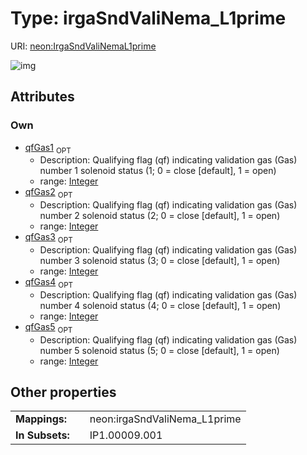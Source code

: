 
# Type: irgaSndValiNema_L1prime




URI: [neon:IrgaSndValiNemaL1prime](https://data.neonscience.org/IrgaSndValiNemaL1prime)


![img](http://yuml.me/diagram/nofunky;dir:TB/class/)

## Attributes


### Own

 * [qfGas1](qfGas1.md)  <sub>OPT</sub>
    * Description: Qualifying flag (qf) indicating validation gas (Gas) number 1 solenoid status (1; 0 = close [default], 1 = open)
    * range: [Integer](types/Integer.md)
 * [qfGas2](qfGas2.md)  <sub>OPT</sub>
    * Description: Qualifying flag (qf) indicating validation gas (Gas) number 2 solenoid status (2; 0 = close [default], 1 = open)
    * range: [Integer](types/Integer.md)
 * [qfGas3](qfGas3.md)  <sub>OPT</sub>
    * Description: Qualifying flag (qf) indicating validation gas (Gas) number 3 solenoid status (3; 0 = close [default], 1 = open)
    * range: [Integer](types/Integer.md)
 * [qfGas4](qfGas4.md)  <sub>OPT</sub>
    * Description: Qualifying flag (qf) indicating validation gas (Gas) number 4 solenoid status (4; 0 = close [default], 1 = open)
    * range: [Integer](types/Integer.md)
 * [qfGas5](qfGas5.md)  <sub>OPT</sub>
    * Description: Qualifying flag (qf) indicating validation gas (Gas) number 5 solenoid status (5; 0 = close [default], 1 = open)
    * range: [Integer](types/Integer.md)

## Other properties

|  |  |  |
| --- | --- | --- |
| **Mappings:** | | neon:irgaSndValiNema_L1prime |
| **In Subsets:** | | IP1.00009.001 |


